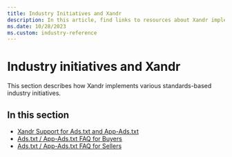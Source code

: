 ```yaml
---
title: Industry Initiatives and Xandr
description: In this article, find links to resources about Xandr implementation of industry initiatives.
ms.date: 10/28/2023
ms.custom: industry-reference
---
```


# Industry initiatives and Xandr

This section describes how Xandr implements various standards-based industry initiatives.
  
## In this section

- [Xandr Support for Ads.txt and App-Ads.txt](xandr-support-for-ads-txt-and-app-ads-txt.md)
- [Ads.txt / App-Ads.txt FAQ for Buyers](ads-txt---app-ads-txt-faq-for-buyers.md)
- [Ads.txt / App-Ads.txt FAQ for Sellers](ads-txt---app-ads-txt-faq-for-sellers.md)
